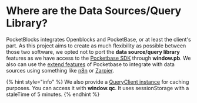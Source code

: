 # Where are the Data Sources/Query Library?

PocketBlocks integrates Openblocks and PocketBase, or at least the client's part. As this project aims to create as much flexibility as possible between those two software, we opted not to port the **data source/query library** features as we have access to the [Pocketbase SDK](https://pocketbase.io/docs/client-side-sdks/) through **window.pb**. We also can use the [extend features](https://pocketbase.io/docs/js-overview/) of Pocketbase to integrate with data sources using something like [n8n](https://n8n.io/) or [Zarpier](https://zapier.com/).

{% hint style="info" %}
We also provide a [QueryClient instance](https://tanstack.com/query/v5/docs/reference/QueryClient) for caching purposes. You can access it with **window.qc**. It uses sessionStorage with a staleTime of 5 minutes.
{% endhint %}

